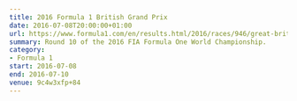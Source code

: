 ```yaml
---
title: 2016 Formula 1 British Grand Prix
date: 2016-07-08T20:00:00+01:00
url: https://www.formula1.com/en/results.html/2016/races/946/great-britain.html
summary: Round 10 of the 2016 FIA Formula One World Championship.
category:
- Formula 1
start: 2016-07-08
end: 2016-07-10
venue: 9c4w3xfp+84
---
```

